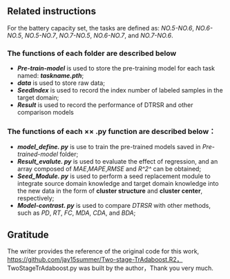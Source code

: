 ## Related instructions
For the battery capacity set, the tasks are defined as: *NO.5-NO.6*, *NO.6-NO.5*, *NO.5-NO.7*, *NO.7-NO.5*, *NO.6-NO.7*, and *NO.7-NO.6*.

### The  functions  of each folder are described below

- ***Pre-train-model*** is used to store the pre-training model for each task named: ***taskname.pth***;
- ***data*** is used to store raw data;
- ***SeedIndex*** is used to record the index number of labeled samples in the target domain;
- ***Result*** is used to record the performance of DTRSR and other comparison models


### The functions of each ×× .py function are described below：

- ***model_define. py***  is use to train the pre-trained models saved in *Pre-trained-model* folder;
- ***Result_evalute. py*** is used to evaluate the effect of regression, and an array composed of *MAE*,*MAPE*,*RMSE* and *R^2^* can be obtained;
- ***Seed_Module. py*** is used to perform a seed replacement module to integrate source domain knowledge and target domain knowledge into the new data in the form of **cluster structure** and **cluster center**, respectively;
- ***Model-contrast. py*** is used to compare *DTRSR* with other methods, such as *PD*, *RT*, *FC*, *MDA*, *CDA*, and *BDA*;

## Gratitude
The writer provides the reference of the original code for this work, https://github.com/jay15summer/Two-stage-TrAdaboost.R2，
TwoStageTrAdaboost.py was built by the author，Thank you very much.

